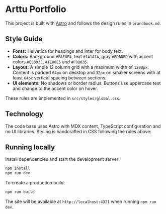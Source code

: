 # Arttu Portfolio

This project is built with [Astro](https://astro.build) and follows the design rules in `brandbook.md`.

## Style Guide

- **Fonts:** Helvetica for headings and Inter for body text.
- **Colors:** Background `#FAF8F4`, text `#1A1A1A`, gray `#BDBDBD` with accent colors `#E53935`, `#1E88E5` and `#FDD835`.
- **Layout:** A simple 12 column grid with a maximum width of `1200px`. Content is padded `64px` on desktop and `32px` on smaller screens with at least `64px` vertical spacing between sections.
- **UI elements:** No shadows or border radius. Buttons use uppercase text and change to the accent color on hover.

These rules are implemented in `src/styles/global.css`.

## Technology

The code base uses Astro with MDX content, TypeScript configuration and no UI libraries. Styling is handcrafted in CSS following the rules above.

## Running locally

Install dependencies and start the development server:

```bash
npm install
npm run dev
```

To create a production build:

```bash
npm run build
```

The site will be available at `http://localhost:4321` when running `npm run dev`.
